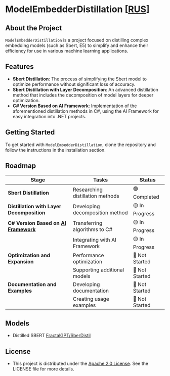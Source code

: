 # ModelEmbedderDistillation [[RUS](https://github.com/FractalGPT/ModelEmbedderDistilation/blob/main/README_RUS.md)]

## About the Project
`ModelEmbedderDistillation` is a project focused on distilling complex embedding models (such as Sbert, E5) to simplify and enhance their efficiency for use in various machine learning applications.

## Features

- **Sbert Distillation**: The process of simplifying the Sbert model to optimize performance without significant loss of accuracy.
- **Sbert Distillation with Layer Decomposition**: An advanced distillation method that includes the decomposition of model layers for deeper optimization.
- **C# Version Based on AI Framework**: Implementation of the aforementioned distillation methods in C#, using the AI Framework for easy integration into .NET projects.

## Getting Started

To get started with `ModelEmbedderDistillation`, clone the repository and follow the instructions in the installation section.

## Roadmap

| Stage                                         | Tasks                              | Status                |
| --------------------------------------------- | ---------------------------------- | --------------------- |
| **Sbert Distillation**                        | Researching distillation methods   | 🟢 Completed          |
| **Distillation with Layer Decomposition**     | Developing decomposition method    | 🟡 In Progress        |
| **C# Version Based on [AI Framework](https://github.com/AIFramework/AIFrameworkOpen)** | Transferring algorithms to C#      | 🟡 In Progress        |
|                                               | Integrating with AI Framework      | 🟡 In Progress        |
| **Optimization and Expansion**                | Performance optimization           | 🔴 Not Started        |
|                                               | Supporting additional models       | 🔴 Not Started        |
| **Documentation and Examples**                | Developing documentation           | 🔴 Not Started        |
|                                               | Creating usage examples            | 🔴 Not Started        |

## Models

* Distilled SBERT [FractalGPT/SberDistil](https://huggingface.co/FractalGPT/SberDistil)

## License

* This project is distributed under the [Apache 2.0 License](https://github.com/FractalGPT/ModelEmbedderDistilation/blob/main/LICENSE). See the LICENSE file for more details.
